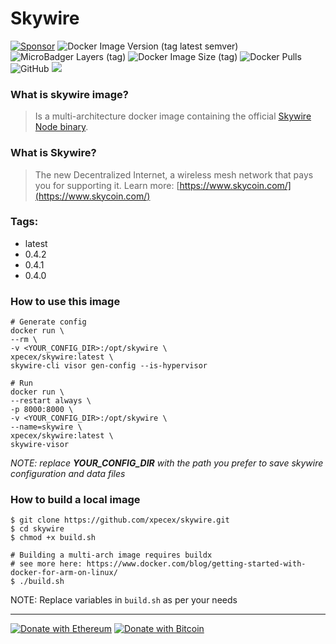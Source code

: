 # Skywire
[![Sponsor](https://img.shields.io/badge/Sponsor-Umbler-blue)](https://www.umbler.com/br/seja-bem-vindo?a=9jv4d6vj)
![Docker Image Version (tag latest semver)](https://img.shields.io/docker/v/xpecex/skywire/latest)
![MicroBadger Layers (tag)](https://img.shields.io/microbadger/layers/xpecex/skywire/latest)
![Docker Image Size (tag)](https://img.shields.io/docker/image-size/xpecex/skywire/latest)
![Docker Pulls](https://img.shields.io/docker/pulls/xpecex/skywire)
![GitHub](https://img.shields.io/github/license/xpecex/skywire)
[![](https://api.travis-ci.com/xpecex/skywire.svg?branch=main)](https://travis-ci.com/github/xpecex/skywire)

### What is skywire image?

> Is a multi-architecture docker image containing the official [Skywire Node binary](https://github.com/skycoin/skywire).

### What is Skywire?

> The new Decentralized Internet, a wireless mesh network that pays you for supporting it.
> Learn more: [https://www.skycoin.com/](https://www.skycoin.com/)


### Tags:
 - latest
 - 0.4.2
 - 0.4.1
 - 0.4.0

### How to use this image

```shell
# Generate config
docker run \
--rm \
-v <YOUR_CONFIG_DIR>:/opt/skywire \
xpecex/skywire:latest \
skywire-cli visor gen-config --is-hypervisor

# Run
docker run \
--restart always \
-p 8000:8000 \
-v <YOUR_CONFIG_DIR>:/opt/skywire \
--name=skywire \
xpecex/skywire:latest \
skywire-visor
````
*NOTE: replace **YOUR_CONFIG_DIR** with the path you prefer to save skywire configuration and data files*

### How to build a local image

```shell
$ git clone https://github.com/xpecex/skywire.git
$ cd skywire
$ chmod +x build.sh

# Building a multi-arch image requires buildx 
# see more here: https://www.docker.com/blog/getting-started-with-docker-for-arm-on-linux/
$ ./build.sh
````

NOTE: Replace variables in ```build.sh``` as per your needs

-------------
[![Donate with Ethereum](https://en.cryptobadges.io/badge/small/0xE32cACcB768a3E65e83B3AF39ca31f446C06432D)](https://en.cryptobadges.io/donate/0xE32cACcB768a3E65e83B3AF39ca31f446C06432D)
[![Donate with Bitcoin](https://en.cryptobadges.io/badge/small/1E7HYMUCf3DD7kcpkyY38tzUzT2F8w1Rg7)](https://en.cryptobadges.io/donate/1E7HYMUCf3DD7kcpkyY38tzUzT2F8w1Rg7)